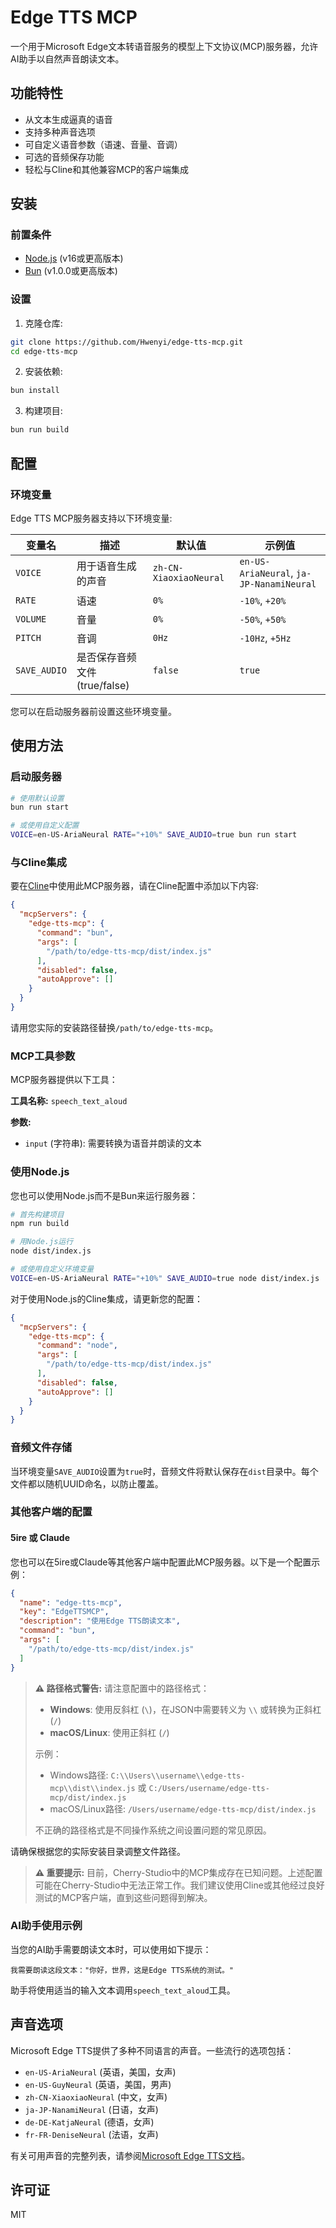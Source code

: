 # Edge TTS MCP

一个用于Microsoft Edge文本转语音服务的模型上下文协议(MCP)服务器，允许AI助手以自然声音朗读文本。

## 功能特性

- 从文本生成逼真的语音
- 支持多种声音选项
- 可自定义语音参数（语速、音量、音调）
- 可选的音频保存功能
- 轻松与Cline和其他兼容MCP的客户端集成

## 安装

### 前置条件

- [Node.js](https://nodejs.org/) (v16或更高版本)
- [Bun](https://bun.sh/) (v1.0.0或更高版本)

### 设置

1. 克隆仓库:

```bash
git clone https://github.com/Hwenyi/edge-tts-mcp.git
cd edge-tts-mcp
```

2. 安装依赖:

```bash
bun install
```

3. 构建项目:

```bash
bun run build
```

## 配置

### 环境变量

Edge TTS MCP服务器支持以下环境变量:

| 变量名      | 描述                        | 默认值               | 示例值                                     |
|-------------|----------------------------|----------------------|-------------------------------------------|
| `VOICE`     | 用于语音生成的声音           | `zh-CN-XiaoxiaoNeural`| `en-US-AriaNeural`, `ja-JP-NanamiNeural` |
| `RATE`      | 语速                        | `0%`                 | `-10%`, `+20%`                            |
| `VOLUME`    | 音量                        | `0%`                 | `-50%`, `+50%`                            |
| `PITCH`     | 音调                        | `0Hz`                | `-10Hz`, `+5Hz`                           |
| `SAVE_AUDIO`| 是否保存音频文件(true/false) | `false`              | `true`                                    |

您可以在启动服务器前设置这些环境变量。

## 使用方法

### 启动服务器

```bash
# 使用默认设置
bun run start

# 或使用自定义配置
VOICE=en-US-AriaNeural RATE="+10%" SAVE_AUDIO=true bun run start
```

### 与Cline集成

要在[Cline](https://github.com/cfortuner/cline)中使用此MCP服务器，请在Cline配置中添加以下内容:

```json
{
  "mcpServers": {
    "edge-tts-mcp": {
      "command": "bun",
      "args": [
        "/path/to/edge-tts-mcp/dist/index.js"
      ],
      "disabled": false,
      "autoApprove": []
    }
  }
}
```

请用您实际的安装路径替换`/path/to/edge-tts-mcp`。

### MCP工具参数

MCP服务器提供以下工具：

**工具名称:** `speech_text_aloud`

**参数:**
- `input` (字符串): 需要转换为语音并朗读的文本

### 使用Node.js

您也可以使用Node.js而不是Bun来运行服务器：

```bash
# 首先构建项目
npm run build

# 用Node.js运行
node dist/index.js

# 或使用自定义环境变量
VOICE=en-US-AriaNeural RATE="+10%" SAVE_AUDIO=true node dist/index.js
```

对于使用Node.js的Cline集成，请更新您的配置：

```json
{
  "mcpServers": {
    "edge-tts-mcp": {
      "command": "node",
      "args": [
        "/path/to/edge-tts-mcp/dist/index.js"
      ],
      "disabled": false,
      "autoApprove": []
    }
  }
}
```

### 音频文件存储

当环境变量`SAVE_AUDIO`设置为`true`时，音频文件将默认保存在`dist`目录中。每个文件都以随机UUID命名，以防止覆盖。

### 其他客户端的配置

#### 5ire 或 Claude

您也可以在5ire或Claude等其他客户端中配置此MCP服务器。以下是一个配置示例：

```json
{
  "name": "edge-tts-mcp",
  "key": "EdgeTTSMCP",
  "description": "使用Edge TTS朗读文本",
  "command": "bun",
  "args": [
    "/path/to/edge-tts-mcp/dist/index.js"
  ]
}
```

> **⚠️ 路径格式警告:** 请注意配置中的路径格式：
> - **Windows**: 使用反斜杠 (`\`)，在JSON中需要转义为 `\\` 或转换为正斜杠 (`/`)
> - **macOS/Linux**: 使用正斜杠 (`/`)
> 
> 示例：
> - Windows路径: `C:\\Users\\username\\edge-tts-mcp\\dist\\index.js` 或 `C:/Users/username/edge-tts-mcp/dist/index.js`
> - macOS/Linux路径: `/Users/username/edge-tts-mcp/dist/index.js`
>
> 不正确的路径格式是不同操作系统之间设置问题的常见原因。

请确保根据您的实际安装目录调整文件路径。

> **⚠️ 重要提示:** 目前，Cherry-Studio中的MCP集成存在已知问题。上述配置可能在Cherry-Studio中无法正常工作。我们建议使用Cline或其他经过良好测试的MCP客户端，直到这些问题得到解决。

### AI助手使用示例

当您的AI助手需要朗读文本时，可以使用如下提示：

```
我需要朗读这段文本："你好，世界，这是Edge TTS系统的测试。"
```

助手将使用适当的输入文本调用`speech_text_aloud`工具。

## 声音选项

Microsoft Edge TTS提供了多种不同语言的声音。一些流行的选项包括：

- `en-US-AriaNeural` (英语，美国，女声)
- `en-US-GuyNeural` (英语，美国，男声)
- `zh-CN-XiaoxiaoNeural` (中文，女声)
- `ja-JP-NanamiNeural` (日语，女声)
- `de-DE-KatjaNeural` (德语，女声)
- `fr-FR-DeniseNeural` (法语，女声)

有关可用声音的完整列表，请参阅[Microsoft Edge TTS文档](https://learn.microsoft.com/zh-cn/azure/cognitive-services/speech-service/language-support?tabs=tts)。

## 许可证

MIT
